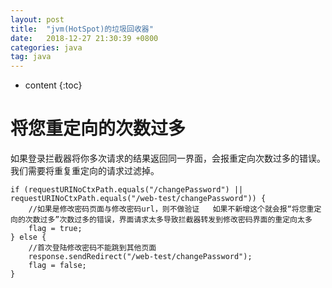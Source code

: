 ```yaml
---
layout: post
title:  "jvm(HotSpot)的垃圾回收器"
date:   2018-12-27 21:30:39 +0800
categories: java
tag: java
---
```


* content
{:toc}

# 将您重定向的次数过多 #

如果登录拦截器将你多次请求的结果返回同一界面，会报重定向次数过多的错误。我们需要将重复重定向的请求过滤掉。

    if (requestURINoCtxPath.equals("/changePassword") || requestURINoCtxPath.equals("/web-test/changePassword")) {
    	//如果是修改密码页面与修改密码url，则不做验证   如果不新增这个就会报“将您重定向的次数过多”次数过多的错误，界面请求太多导致拦截器转发到修改密码界面的重定向太多
    	flag = true;
    } else {
    	//首次登陆修改密码不能跳到其他页面
    	response.sendRedirect("/web-test/changePassword");
    	flag = false;
    }